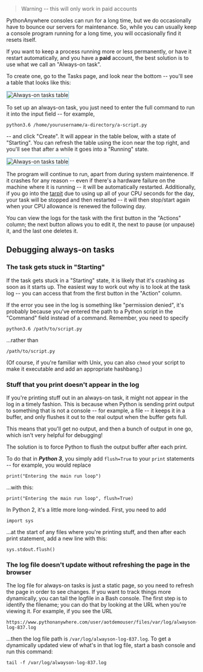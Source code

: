 <!--
.. title: Always-on tasks
.. slug: AlwaysOnTasks
.. date: 2015-05-13 14:35:28 UTC+01:00
.. tags:
.. category:
.. link:
.. description:
.. type: text
-->

> Warning -- this will only work in paid accounts

PythonAnywhere consoles can run for a long time, but we do occasionally have to
bounce our servers for maintenance. So, while you can usually keep a console
program running for a long time, you will occasionally find it resets itself.

If you want to keep a process running more or less permanently, or have it
restart automatically, and you have a **paid** account, the best solution is to use
what we call an "Always-on task".

To create one, go to the Tasks page, and look near the bottom -- you'll see a
table that looks like this:

<img alt="Always-on tasks table" src="/always-on-tasks-table.png" style="border: 2px solid lightblue; max-width: 70%;">

To set up an always-on task, you just need to enter the full command to run
it into the input field -- for example,

    python3.6 /home/yourusername/a-directory/a-script.py

-- and click "Create".  It will appear in the table
below, with a state of "Starting".   You can refresh the table using the icon
near the top right, and you'll see that after a while it goes into a "Running"
state.

<img alt="Always-on tasks table" src="/always-on-task-running.png" style="border: 2px solid lightblue; max-width: 70%;">

The program will continue to run, apart from during system maintenence.  If it
crashes for any reason -- even if there's a hardware failure on the machine where
it is running -- it will be automatically restarted.   Additionally, if you go
into the [tarpit](https://www.pythonanywhere.com/tarpit/) due to using up all of
your CPU seconds for the day, your task will be stopped and then restarted -- it
will then stop/start again when your CPU allowance is renewed the following day.

You can view the logs for the task with the first button in the "Actions"
column; the next button allows you to edit it, the next to pause (or unpause) it,
and the last one deletes it.


## Debugging always-on tasks

### The task gets stuck in "Starting"

If the task gets stuck in a "Starting" state, it is likely that it's crashing
as soon as it starts up.  The easiest way to work out why is to look at the task
log -- you can access that from the first button in the "Action" column.

If the error you see in the log is something like "permission denied", it's
probably because you've entered the path to a Python script in the "Command"
field instead of a command.   Remember, you need to specify

    python3.6 /path/to/script.py

...rather than

    /path/to/script.py

(Of course, if you're familiar with Unix, you can also `chmod` your script to
make it executable and add an appropriate hashbang.)

### Stuff that you print doesn't appear in the log

If you're printing stuff out in an always-on task, it might not appear in the
log in a timely fashion.  This is because when Python is sending print output
to something that is not a console -- for example, a file -- it keeps it in a
buffer, and only flushes it out to the real output when the buffer gets full.

This means that you'll get no output, and then a bunch of output in one go,
which isn't very helpful for debugging!

The solution is to force Python to flush the output buffer after each print.

To do that in ***Python 3***, you simply add `flush=True` to your `print` statements
-- for example, you would replace

    print("Entering the main run loop")

...with this:

    print("Entering the main run loop", flush=True)

In Python 2, it's a little more long-winded.  First, you need to add

    import sys

...at the start of any files where you're printing stuff, and then after each
print statement, add a new line with this:

    sys.stdout.flush()

### The log file doesn't update without refreshing the page in the browser

The log file for always-on tasks is just a static page, so you need to refresh
the page in order to see changes.   If you want to track things more dynamically,
you can tail the logfile in a Bash console.  The first step is to identify the
filename; you can do that by looking at the URL when you're viewing it.   For
example, if you see the URL

    https://www.pythonanywhere.com/user/aotdemouser/files/var/log/alwayson-log-837.log

...then the log file path is `/var/log/alwayson-log-837.log`.   To get a
dynamically updated view of what's in that log file, start a bash console and
run this command:

    tail -f /var/log/alwayson-log-837.log





